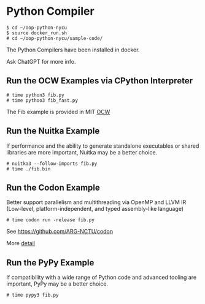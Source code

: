 # Python Compiler

```
$ cd ~/oop-python-nycu
$ source docker_run.sh
# cd ~/oop-python-nycu/sample-code/
```

The Python Compilers have been installed in docker.

Ask ChatGPT for more info.

## Run the OCW Examples via CPython Interpreter 

```
# time python3 fib.py
# time pythoo3 fib_fast.py
```

The Fib example is provided in MIT [OCW](https://ocw.mit.edu/courses/6-0002-introduction-to-computational-thinking-and-data-science-fall-2016/resources/lecture2/)

## Run the Nuitka Example

If performance and the ability to generate standalone executables or shared libraries are more important, Nuitka may be a better choice.

```
# nuitka3 --follow-imports fib.py
# time ./fib.bin
```

## Run the Codon Example

Better support parallelism and multithreading via OpenMP and LLVM IR (Low-level, platform-independent, and typed assembly-like language)

```
# time codon run -release fib.py
```

See https://github.com/ARG-NCTU/codon

More [detail](https://thenewstack.io/mit-created-compiler-speeds-up-python-code/)

## Run the PyPy Example

If compatibility with a wide range of Python code and advanced tooling are important, PyPy may be a better choice.

```
# time pypy3 fib.py
```
